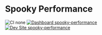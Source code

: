 # Spooky Performance

![CI none](https://img.shields.io/badge/ci-none-orange.svg)
[![Dashboard spooky-performance](https://img.shields.io/badge/dashboard-spooky_performance-yellow.svg)](https://dashboard.pantheon.io/sites/0a7df96b-f707-48f1-8e64-eecd4e6232d1#dev/code)
[![Dev Site spooky-performance](https://img.shields.io/badge/site-spooky_performance-blue.svg)](http://dev-spooky-performance.pantheonsite.io/)

